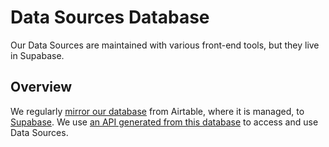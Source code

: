 # Data Sources Database

Our Data Sources are maintained with various front-end tools, but they live in Supabase.

## Overview

We regularly [mirror our database](https://github.com/Police-Data-Accessibility-Project/data-sources-mirror) from Airtable, where it is managed, to [Supabase](https://supabase.com/). We use [an API generated from this database](https://github.com/Police-Data-Accessibility-Project/data-sources-app) to access and use Data Sources.
